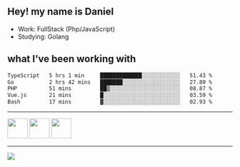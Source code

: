 ## Hey! my name is Daniel

- Work: FullStack (Php/JavaScript)
- Studying: Golang

## what I've been working with
<!--START_SECTION:waka-->

```txt
TypeScript   5 hrs 1 min     █████████████░░░░░░░░░░░░   51.43 %
Go           2 hrs 42 mins   ███████░░░░░░░░░░░░░░░░░░   27.80 %
PHP          51 mins         ██▒░░░░░░░░░░░░░░░░░░░░░░   08.87 %
Vue.js       21 mins         █░░░░░░░░░░░░░░░░░░░░░░░░   03.59 %
Bash         17 mins         ▓░░░░░░░░░░░░░░░░░░░░░░░░   02.93 %
```

<!--END_SECTION:waka-->
    

<hr>
<div>
    <img height="45" src="https://img.icons8.com/color/48/000000/nodejs.png"/>
    <img height="45" src="https://www.vectorlogo.zone/logos/golang/golang-ar21.svg">
    <img height="45" src="https://www.vectorlogo.zone/logos/nestjs/nestjs-icon.svg">
</div>
<hr>
<div>
    <a href="https://www.linkedin.com/in/daniel-lucas-bb7b82193/" target="_blank">
        <img src="https://img.shields.io/badge/LinkedIn-0077B5?style=for-the-badge&logo=linkedin&logoColor=white">
    </a>
</div>
